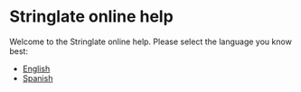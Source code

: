 # Stringlate online help
Welcome to the Stringlate online help. Please select the language you know best:
- [English](en.md)
- [Spanish](es.md)
